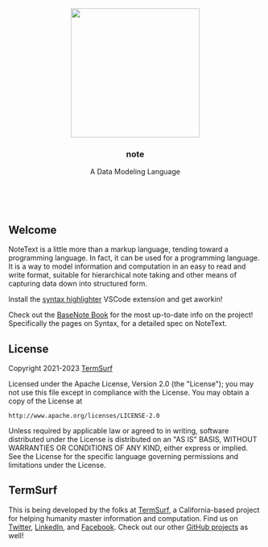 <br/>
<br/>
<br/>
<br/>
<br/>
<br/>
<br/>

<p align='center'>
  <img src='https://github.com/termsurf/note/blob/make/view/link.svg?raw=true' height='256'>
</p>

<h3 align='center'>note</h3>
<p align='center'>
  A Data Modeling Language
</p>

<br/>
<br/>
<br/>

## Welcome

NoteText is a little more than a markup language, tending toward a
programming language. In fact, it can be used for a programming
language. It is a way to model information and computation in an easy to
read and write format, suitable for hierarchical note taking and other
means of capturing data down into structured form.

Install the
[syntax highlighter](https://marketplace.visualstudio.com/items?itemName=termsurf.note-text)
VSCode extension and get aworkin!

Check out the [BaseNote Book](https://github.com/termsurf/base.link) for
the most up-to-date info on the project! Specifically the pages on
Syntax, for a detailed spec on NoteText.

## License

Copyright 2021-2023 <a href='https://term.surf'>TermSurf</a>

Licensed under the Apache License, Version 2.0 (the "License"); you may
not use this file except in compliance with the License. You may obtain
a copy of the License at

    http://www.apache.org/licenses/LICENSE-2.0

Unless required by applicable law or agreed to in writing, software
distributed under the License is distributed on an "AS IS" BASIS,
WITHOUT WARRANTIES OR CONDITIONS OF ANY KIND, either express or implied.
See the License for the specific language governing permissions and
limitations under the License.

## TermSurf

This is being developed by the folks at [TermSurf](https://term.surf), a
California-based project for helping humanity master information and
computation. Find us on [Twitter](https://twitter.com/termsurfcode),
[LinkedIn](https://www.linkedin.com/company/termsurf), and
[Facebook](https://www.facebook.com/termsurf). Check out our other
[GitHub projects](https://github.com/termsurf) as well!

